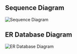 ## Sequence Diagram

![Sequence Diagram](https://www.planttext.com/api/plantuml/png/hPRFKi8m4CRlVOhLanvu0GwE8mnU77KKENc9pG8PseH9LXZUtlohD9HA2zxQpBVVVjbVa-cz8QRfkoooArfYYQ2HSut630gnMD928yeiOpaf3Hy6TRQsSf6BDPC4rzEj848Dxpj3MCAdX9kvLf9GyjjhO0QYuB0AaM1aTLeLXIrtTLyiNzNAhE8Xh6IS4VjY1c4S7xBC9O71NMK_X2Ur4DB551j6-DksANnLXe9zNLthLct95-tNXp1ZXU1EpYI7TxR1GvlVUDK33An9zJ8CDUJtxhQKrUqXKOO1EJrFpT94puh4V9UeEJRZf7tgmuW6VaXkLnEBGsrHcxfFCfqZanUhnYIgyJV44s6xXBoaV6dxl8yR9wJI-QNbeoNcgpqhtwiVgi85E47AX-mAgYO-YrCOtCjMHbpEJxUYIjRRZiD8bINQCwdacGoZGJl6lpfqXjayUrNVVaZp6EO4rIfpLx2f_b_OHijB-OOJ7MxkZcZzgYKRIjl1jbYVUq1Zktuyvo732PmnQLUQYVpy2pLUflmoW3E1MvYA4WiXiOcmbSwZ_PhSRCV2h0ksEshH6TKRaXQumQEEVYxTkKsGyYLGLUpH_S74jlxMyg1PFoYDm4B29Fwbz85pRzVjZz8F)

## ER Database Diagram

![ER Database Diagram](https://www.plantuml.com/plantuml/png/bLFHQkCm47ptLsoVxg6N7p0Sr9UuD2INXk0U71ICQcrYSR9a9BcXXFxxoRAzY6AEv4qxizRChiOFrZ7ZkaOcTwx61i4WvmQjNKXngfqsJ9qmkUDu50eXtnNhuWzKabbBu7vJFgxpxGhkzni2buSyA_9LcHKZUQaCCeUyPEwJkbxsgozTNSkfAndbNYmQk2G0zvq_bOAdiDuLS9c4FptLCuercCBlxB1yoWuUmuO96GEjjttMXiVOcz1n-TLt2ht3OlqhJxoCqWx1z8j9_TZm0_P6l3EFRV23x1PdH3VuTVrntd2bbKFbhjG6Y4TFW3OtsojioL6YGz_-y_bvcsSxxpwObtXqgLO8mHe8xflXLHtHLJLoUFi09cKFQ2dr6OtzPi691gLGI1C-1ZACEFQHDOA4EX7s_xNIjLln5yEbqX_cj-RYXT9MRfDPwgP1DRvGDHItgztwX961Ojpdu62gvYt4aZEEw6FA_ZL6uXW_eK7G2eEI7waJaaFDtj670FHPGQkjizz1kzhpBUfMei_4wq20KE09OQAG9E5_NImkOqxIE2Ip9CM5sE4deZ94Wwhf1QFkIJny5aEOqiw0s71Vn111LqVS0ohUDV8V)
